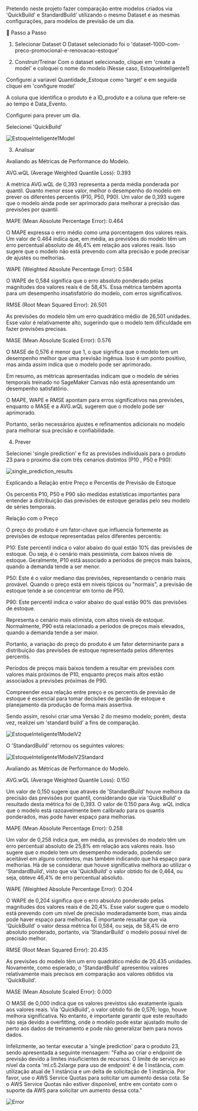 Pretendo neste projeto fazer comparação entre modelos criados via 'QuickBuild' e StandardBuild' utilizando o mesmo Dataset e as mesmas configurações, para modelos de previsão de um dia.

🚀 Passo a Passo
1. Selecionar Dataset
O Dataset selecionado foi o 'dataset-1000-com-preco-promocional-e-renovacao-estoque'

2. Construir/Treinar
Com o dataset selecionado, cliquei em 'create a model' e coloquei o nome do modelo (Nesse caso, EstoqueInteligente1)

Configurei a variavel Quantidade_Estoque como 'target' e em seguida cliquei em 'configure model'

A coluna que identifica o produto é a ID_produto e a coluna que refere-se ao tempo é Data_Evento.

Configurei para prever um dia.

Selecionei 'QuickBuild'

![EstoqueInteligente1Model](https://github.com/caio-videmelo/lab-aws-sagemaker-canvas-estoque/assets/174061850/36c78624-2026-4bd7-9a79-50d2a413e14b)

3. Analisar

Avaliando as Métricas de Performance do Modelo.

AVG.wQL (Average Weighted Quantile Loss): 0.393

A métrica AVG.wQL de 0,393 representa a perda média ponderada por quantil. Quanto menor esse valor, melhor o desempenho do modelo em prever os diferentes percentis (P10, P50, P90). Um valor de 0,393 sugere que o modelo ainda pode ser aprimorado para melhorar a precisão das previsões por quantil.

MAPE (Mean Absolute Percentage Error): 0.464

O MAPE expressa o erro médio como uma porcentagem dos valores reais. Um valor de 0.464 indica que, em média, as previsões do modelo têm um erro percentual absoluto de 46,4% em relação aos valores reais. Isso sugere que o modelo não está prevendo com alta precisão e pode precisar de ajustes ou melhorias.

WAPE (Weighted Absolute Percentage Error): 0.584

O WAPE de 0,584 significa que o erro absoluto ponderado pelas magnitudes dos valores reais é de 58,4%. Essa métrica também aponta para um desempenho insatisfatório do modelo, com erros significativos.

RMSE (Root Mean Squared Error): 26.501

As previsões do modelo têm um erro quadrático médio de 26,501 unidades. Esse valor é relativamente alto, sugerindo que o modelo tem dificuldade em fazer previsões precisas.

MASE (Mean Absolute Scaled Error): 0.576

O MASE de 0,576 é menor que 1, o que significa que o modelo tem um desempenho melhor que uma previsão ingênua. Isso é um ponto positivo, mas ainda assim indica que o modelo pode ser aprimorado.

Em resumo, as métricas apresentadas indicam que o modelo de séries temporais treinado no SageMaker Canvas não está apresentando um desempenho satisfatório.

O MAPE, WAPE e RMSE apontam para erros significativos nas previsões, enquanto o MASE e a AVG.wQL sugerem que o modelo pode ser aprimorado.

Portanto, serão necessários ajustes e refinamentos adicionais no modelo para melhorar sua precisão e confiabilidade.

4. Prever

Selecionei 'single prediction' e fiz as previsões individuais para o produto 23 para o proximo dia com três cenarios distintos (P10 , P50 e P90):

![single_prediction_results](https://github.com/caio-videmelo/lab-aws-sagemaker-canvas-estoque/assets/174061850/fa81f5b0-6fa0-48b4-bcdb-36aa0fbd980b)

Explicando a Relação entre Preço e Percentis de Previsão de Estoque

Os percentis P10, P50 e P90 são medidas estatísticas importantes para entender a distribuição das previsões de estoque geradas pelo seu modelo de séries temporais.

Relação com o Preço

O preço do produto é um fator-chave que influencia fortemente as previsões de estoque representadas pelos diferentes percentis:

P10: Este percentil indica o valor abaixo do qual estão 10% das previsões de estoque. Ou seja, é o cenário mais pessimista, com baixos níveis de estoque. Geralmente, P10 está associado a períodos de preços mais baixos, quando a demanda tende a ser menor.

P50: Este é o valor mediano das previsões, representando o cenário mais provável. Quando o preço está em níveis típicos ou "normais", a previsão de estoque tende a se concentrar em torno de P50.

P90: Este percentil indica o valor abaixo do qual estão 90% das previsões de estoque.

Representa o cenário mais otimista, com altos níveis de estoque. Normalmente, P90 está relacionado a períodos de preços mais elevados, quando a demanda tende a ser maior.

Portanto, a variação do preço do produto é um fator determinante para a distribuição das previsões de estoque representada pelos diferentes percentis.

Períodos de preços mais baixos tendem a resultar em previsões com valores mais próximos de P10, enquanto preços mais altos estão associados a previsões próximas de P90.

Compreender essa relação entre preço e os percentis de previsão de estoque é essencial para tomar decisões de gestão de estoque e planejamento da produção de forma mais assertiva.


Sendo assim, resolvi criar uma Versão 2 do mesmo modelo; porém, desta vez, realizei um 'standard build' a fins de comparação.

![EstoqueInteligente1ModelV2](https://github.com/caio-videmelo/lab-aws-sagemaker-canvas-estoque/assets/174061850/ffc43212-b989-4f82-91f2-3c18c50e2870)

O 'StandardBuild' retornou os seguintes valores:

![EstoqueInteligente1ModelV2Standard](https://github.com/caio-videmelo/lab-aws-sagemaker-canvas-estoque/assets/174061850/078df311-627a-4c1e-aade-e7bfaa1544b8)


Avaliando as Métricas de Performance do Modelo.

AVG.wQL (Average Weighted Quantile Loss): 0.150

Um valor de 0,150 sugere que através de 'StandardBuild' houve melhora da precisão das previsões por quantil, considerando que via 'QuickBuild' o resultado desta métrica foi de 0,393. O valor de 0.150 para Avg. wQL indica que o modelo está razoavelmente bem calibrado para os quantis ponderados, mas pode haver espaço para melhorias.

MAPE (Mean Absolute Percentage Error): 0.258

Um valor de 0,258 indica que, em média, as previsões do modelo têm um erro percentual absoluto de 25,8% em relação aos valores reais. Isso sugere que o modelo tem um desempenho moderado, podendo ser aceitável em alguns contextos, mas também indicando que há espaço para melhorias. Há de se considerar que houve significativa melhora ao utilizar o 'StandardBuild', visto que via 'QuickBuild' o valor obtido foi de 0,464, ou seja, obteve 46,4% de erro percentual absoluto.

WAPE (Weighted Absolute Percentage Error): 0.204

O WAPE de 0,204 significa que o erro absoluto ponderado pelas magnitudes dos valores reais é de 20,4%. Esse valor sugere que o modelo está prevendo com um nível de precisão moderadamente bom, mas ainda pode haver espaço para melhorias. É importante ressaltar que via 'QuickBuild' o valor dessa métrica foi 0,584, ou seja, de 58,4% de erro absoluto ponderado, portanto, via 'StandarBuild' o modelo possui nível de precisão melhor.

RMSE (Root Mean Squared Error): 20.435

As previsões do modelo têm um erro quadrático médio de 20,435 unidades. Novamente, como esperado, o 'StandardBuild' apresentou valores relativamente mais precisos em comparação aos valores obtidos via 'QuickBuild'.

MASE (Mean Absolute Scaled Error): 0.000

O MASE de 0,000 indica que os valores previstos são exatamente iguais aos valores reais. Via 'QuickBuild', o valor obtido foi de 0,576; logo, houve melhora significativa. No entanto, é importante garantir que este resultado não seja devido a overfitting, onde o modelo pode estar ajustado muito de perto aos dados de treinamento e pode não generalizar bem para novos dados.

Infelizmente, ao tentar executar a 'single prediction' para o produto 23, sendo apresentada a seguinte mensagem: "Falha ao criar o endpoint de previsão devido a limites insuficientes de recursos. O limite de serviço ao nível da conta 'ml.c5.2xlarge para uso de endpoint' é de 1 instância, com utilização atual de 1 instância e um delta de solicitação de 1 instância. Por favor, use o AWS Service Quotas para solicitar um aumento dessa cota. Se o AWS Service Quotas não estiver disponível, entre em contato com o suporte da AWS para solicitar um aumento dessa cota."

![Error](https://github.com/caio-videmelo/lab-aws-sagemaker-canvas-estoque/assets/174061850/928b41ea-822c-42cb-a35d-f7fa5d621580)
